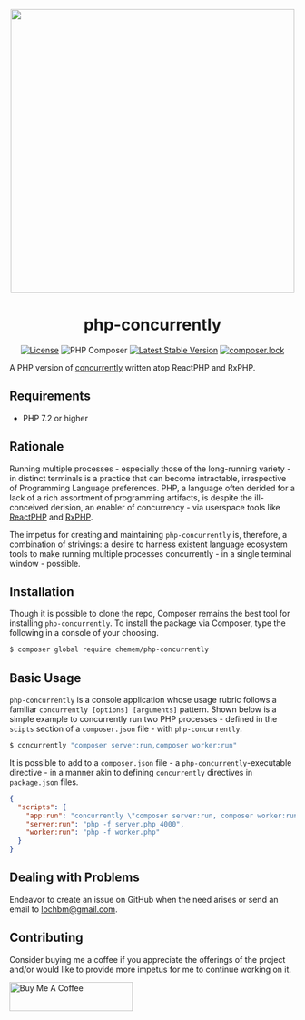 <p align="center">
  <img src="https://ucarecdn.com/28200921-29f6-4683-abf7-641cafbc2dfc/concurrentlybasic.png" width="500" height="auto" />
</p>

<h1 align="center">php-concurrently</h1>

<span style="display:block;text-align:center;">

[![License](https://poser.pugx.org/chemem/php-concurrently/license)](//packagist.org/packages/chemem/php-concurrently)
![PHP Composer](https://github.com/ace411/php-concurrently/workflows/PHP%20Composer/badge.svg)
[![Latest Stable Version](https://poser.pugx.org/chemem/php-concurrently/v)](//packagist.org/packages/chemem/php-concurrently)
[![composer.lock](https://poser.pugx.org/chemem/php-concurrently/composerlock)](//packagist.org/packages/chemem/php-concurrently)

</span>

A PHP version of [concurrently](https://npmjs.com/package/concurrently) written atop ReactPHP and RxPHP.

## Requirements

- PHP 7.2 or higher

## Rationale

Running multiple processes - especially those of the long-running variety - in distinct terminals is a practice that can become intractable, irrespective of Programming Language preferences. PHP, a language often derided for a lack of a rich assortment of programming artifacts, is despite the ill-conceived derision, an enabler of concurrency - via userspace tools like [ReactPHP](https://reactphp.org) and [RxPHP](https://github.com/ReactiveX/RxPHP).

The impetus for creating and maintaining `php-concurrently` is, therefore, a combination of strivings: a desire to harness existent language ecosystem tools to make running multiple processes concurrently - in a single terminal window - possible.

## Installation

Though it is possible to clone the repo, Composer remains the best tool for installing `php-concurrently`. To install the package via Composer, type the following in a console of your choosing.

```sh
$ composer global require chemem/php-concurrently
```

## Basic Usage

`php-concurrently` is a console application whose usage rubric follows a familiar `concurrently [options] [arguments]` pattern. Shown below is a simple example to concurrently run two PHP processes - defined in the `scipts` section of a `composer.json` file - with `php-concurrently`.

```sh
$ concurrently "composer server:run,composer worker:run"
```

It is possible to add to a `composer.json` file - a `php-concurrently`-executable directive - in a manner akin to defining `concurrently` directives in `package.json` files.

```json
{
  "scripts": {
    "app:run": "concurrently \"composer server:run, composer worker:run\"",
    "server:run": "php -f server.php 4000",
    "worker:run": "php -f worker.php"
  }
}
```

## Dealing with Problems

Endeavor to create an issue on GitHub when the need arises or send an email to lochbm@gmail.com.

## Contributing

Consider buying me a coffee if you appreciate the offerings of the project and/or would like to provide more impetus for me to continue working on it.

<a href="https://www.buymeacoffee.com/agiroLoki" target="_blank"><img src="https://cdn.buymeacoffee.com/buttons/lato-white.png" alt="Buy Me A Coffee" style="height: 51px !important;width: 217px !important;" /></a>

